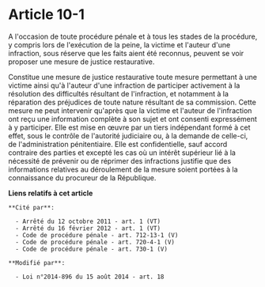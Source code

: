 # Article 10-1

A l'occasion de toute procédure pénale et à tous les stades de la procédure, y compris lors de l'exécution de la peine, la
victime et l'auteur d'une infraction, sous réserve que les faits aient été reconnus, peuvent se voir proposer une mesure de
justice restaurative. 

Constitue une mesure de justice restaurative toute mesure permettant à une victime ainsi qu'à l'auteur d'une infraction de
participer activement à la résolution des difficultés résultant de l'infraction, et notamment à la réparation des préjudices
de toute nature résultant de sa commission. Cette mesure ne peut intervenir qu'après que la victime et l'auteur de
l'infraction ont reçu une information complète à son sujet et ont consenti expressément à y participer. Elle est mise en
œuvre par un tiers indépendant formé à cet effet, sous le contrôle de l'autorité judiciaire ou, à la demande de celle-ci, de
l'administration pénitentiaire. Elle est confidentielle, sauf accord contraire des parties et excepté les cas où un intérêt
supérieur lié à la nécessité de prévenir ou de réprimer des infractions justifie que des informations relatives au
déroulement de la mesure soient portées à la connaissance du procureur de la République.

**Liens relatifs à cet article**

	**Cité par**:

	  - Arrêté du 12 octobre 2011 - art. 1 (VT)
	  - Arrêté du 16 février 2012 - art. 1 (VT)
	  - Code de procédure pénale - art. 712-13-1 (V)
	  - Code de procédure pénale - art. 720-4-1 (V)
	  - Code de procédure pénale - art. 730-1 (V)

	**Modifié par**:

	  - Loi n°2014-896 du 15 août 2014 - art. 18
